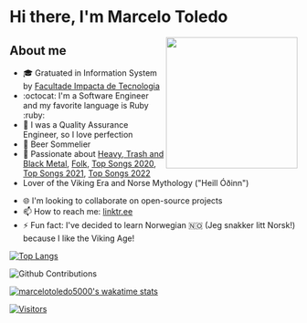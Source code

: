 # Hi there, I'm Marcelo Toledo

<img align='right' src="https://media.giphy.com/media/x43490o4WHqfK/giphy.gif" width="230"/>

## About me

- :mortar_board: Gratuated in Information System by [Facultade Impacta de Tecnologia](https://www.impacta.edu.br/)
- :octocat: I'm a Software Engineer and my favorite language is Ruby :ruby:
- :100: I was a Quality Assurance Engineer, so I love perfection
- :beers: Beer Sommelier
- :guitar: Passionate about [Heavy, Trash and Black Metal](https://open.spotify.com/playlist/3wD3dUR6HiR0MxD0Fdgqdd?si=rLRvHwffQrSdgRXGXGDVQg), [Folk](https://open.spotify.com/playlist/2bMwaEBV0k0dXJmIXr4ul7?si=dk81cTKRSOuFcsu_Npql3w), [Top Songs 2020](https://open.spotify.com/playlist/37i9dQZF1EM4XIBRIN9JNu?si=ELMcxhF6StqouGwBewSu-g), [Top Songs 2021](https://open.spotify.com/playlist/37i9dQZF1EUMDoJuT8yJsl?si=ea9876e6c61a4b74), [Top Songs 2022](https://open.spotify.com/playlist/37i9dQZF1F0sijgNaJdgit?si=90315b1c767647d4)
- Lover of the Viking Era and Norse Mythology ("Heill Óðinn")
<!-- - 🔭 I'm  currently working on [Where](https://appwhere.io/) -->
- 🌐 I'm looking to collaborate on open-source projects
- 📫 How to reach me: [linktr.ee](https://linktr.ee/m4rcelo)
- ⚡ Fun fact: I've decided to learn Norwegian :norway: (Jeg snakker litt Norsk!) because I like the Viking Age!

[![Top Langs](https://github-readme-stats.vercel.app/api/top-langs/?username=marcelotoledo5000&langs_count=8&layout=compact)](https://github.com/marcelotoledo5000/github-readme-stats)

![Github Contributions](https://github-readme-streak-stats.herokuapp.com/?user=marcelotoledo5000&hide_border=true)

[![marcelotoledo5000's wakatime stats](https://github-readme-stats.vercel.app/api/wakatime?username=MarceloToledo)](https://github.com/marcelotoledo5000/github-readme-stats)

[![Visitors](https://api.visitorbadge.io/api/combined?path=https%3A%2F%2Fgithub.com%2Fmarcelotoledo5000%2F&countColor=%23263759&style=plastic)](https://visitorbadge.io/status?path=https%3A%2F%2Fgithub.com%2Fmarcelotoledo5000%2F)
